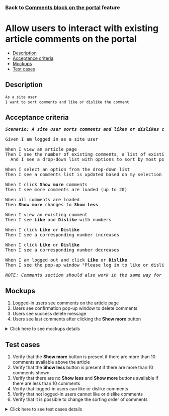 ### Back to [Comments block on the portal](../../) feature

# Allow users to interact with existing article comments on the portal

- [Description](#description)
- [Acceptance criteria](#acceptance-criteria)
- [Mockups](#mockups)
- [Test cases](#test-cases)

## Description

    As a site user
    I want to sort comments and like or dislike the comment

## Acceptance criteria

<pre>
<b><i>Scenario: A site user sorts comments and likes or dislikes comments</i></b>

Given I am logged in as a site user

When I view an article page
Then I see the number of existing comments, a list of existing comments with 10 most recent comments at the top, and the <b>Show more</b> comments button at the bottom
  And I see a drop-down list with options to sort by most popular, oldest first, or newest first

When I select an option from the drop-down list
Then I see a comments list is updated based on my selection

When I click <b>Show more</b> comments
Then I see more comments are loaded (up to 20)

When all comments are loaded
Then <b>Show more</b> changes to <b>Show less</b>

When I view an existing comment
Then I see <b>Like</b> and <b>Dislike</b> with numbers

When I click <b>Like</b> or <b>Dislike</b>
Then I see a corresponding number increases

When I click <b>Like</b> or <b>Dislike</b>
Then I see a corresponding number decreases

When I am logged out and click <b>Like</b> or <b>Dislike</b>
Then I see the pop-up window "Please log in to like or dislike comments" with the link to log-in page

<i>NOTE: Comments section should also work in the same way for videos.</i>
</pre>

## Mockups

1. Logged-in users see comments on the article page
2. Users see confirmation pop-up window to delete comments
3. Users see success delete message
4. Users see last comments after clicking the <b>Show more</b> button

<details>
  <summary>Click here to see mockups details</summary>

**1. Logged-in users see comments on the article page:**

![Logged-in users see comments on the article page](/products/sports_hub_portal/web_application_features/comments/images/comments_for_logged_in_user.png)

**2. Users see confirmation pop-up window to delete comments:**

![Users see confirmation pop-up window to delete comments](/products/sports_hub_portal/web_application_features/comments/images/before_delete_warning_popup.png)

**3. Users see success delete message:**

![Users see success delete message](/products/sports_hub_portal/web_application_features/comments/images/comment_deleted_popup.png)

**4. Users see last comments after clicking the Show more button:**

![Users see last comments after clicking the Show more button](/products/sports_hub_portal/web_application_features/comments/images/expanded_comments.png)

</details>

## Test cases

1. Verify that the <b>Show more</b> button is present if there are more than 10 comments available above the article
2. Verify that the <b>Show less</b> button is present if there are more than 10 comments shown
3. Verify that there are no <b>Show less</b> and <b>Show more</b> buttons available if there are less than 10 comments
4. Verify that logged-in users can like or dislike comments
5. Verify that not logged-in users cannot like or dislike comments
6. Verify that it is possible to change the sorting order of comments

<details>
  <summary>Click here to see test cases details</summary>

### **#1. Verify that the Show more button is present if there are more than 10 comments available above the article**

|Preconditions|Steps|Expected result
--------------|-----|----------
|- Log in with user account</br>- There are more than 20 comments to the article|1) Select any article on the <b>Home</b> page</br>2) Go to the comments section, and then click <b>Show more</b>|1) 10 comments are shown</br>2) 10 more comments are loaded (20 comments in total) and a user can still see the <b>Show more</b> button because there are more comments to show. The <b>Show less</b> button appears|

### **#2. Verify that the Show less button is present if there are more than 10 comments shown**

|Preconditions|Steps|Expected result
--------------|-----|----------
|- Log in with user account</br>- There are more than 10 comments to the article|1) Select any article on the <b>Home</b> page</br>2) Click <b>Show more</b></br>3) Click <b>Show less</b>|1) 10 comments are shown</br>2) All comments are loaded, the <b>Show more</b> button disappears, and the <b>Show less</b> button appears</br>3) Only 10 comments are show, the <b>Show less</b> button disappears, and the <b>Show more</b> button appears|

### **#3. Verify that there are no Show less and Show more buttons available if there are less than 10 comments**

|Preconditions|Steps|Expected result
--------------|-----|----------
|- Log in with user account</br>- There are less than 10 comments to the article|1) Select any article on the <b>Home</b> page</br>2) Check if the <b>Show more</b> and <b>Show less</b> buttons are shown|1) All comments are shown</br>2) There are no <b>Show more</b> or <b>Show less</b> buttons in the comments section|

### **#4. Verify that logged-in users can like or dislike comments**

|Preconditions|Steps|Expected result
--------------|-----|----------
|- Log in with user account</br>- There are some comments to the article</br>- There are some replies to comments|1) Select any article on the <b>Home</b> page</br>2) Click <b>Like</b> under any comment</br>3) Click <b>Like</b> under any reply to the comment</br>4) Сlick <b>Dislike</b> under the comment above the article</br>5) Сlick <b>Dislike</b> under the comment above the comment</br>6) Click <b>Like</b> under the comment you previously disliked</br>7) Click <b>Dislike</b> under the comment you previously liked|2) The number of likes increases</br>3) The number of likes increases</br>4) The number of dislikes increases</br>5) The number of dislikes increases</br>6) The number of likes increases and the number of dislikes decreases</br>7) The number of dislikes increases and the number of likes decreases|

### **#5. Verify that not logged-in users cannot like or dislike comments**

|Preconditions|Steps|Expected result
--------------|-----|----------
|- The user is not logged in</br>- There are some comments to the article</br>- There are some replies to comments|1) Select any article on the <b>Home</b> page</br>2) Click the <b>Like</b> or <b>Dislike</b> icon under any comment above the article|2) Pop-up window "Please log in to leave a comment" with a link to log-in page appears|

### **#6. Verify that it is possible to change the sorting order of comments**

|Preconditions|Steps|Expected result
--------------|-----|----------
|- The user is not logged in</br>- There are some comments to the article|1) Select any article on the <b>Home</b> page with comments</br>2) Click <b>Sort by > Most popular</b></br>3) Click <b>Sort by > Oldest first</b></br>4) Click <b>Sort by > Newest first</b>|2) Most popular comments are shown first</br>3) Oldest comments are shown first</br>4) Newest comments are shown first|
</details>
